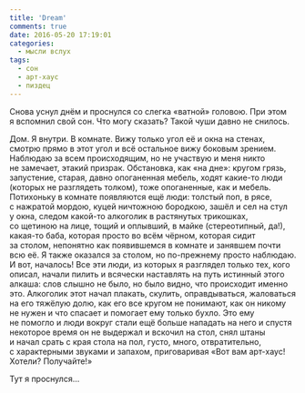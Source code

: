 ```yaml
---
title: 'Dream'
comments: true
date: 2016-05-20 17:19:01
categories:
  - мысли вслух
tags:
  - сон
  - арт-хаус
  - пиздец
---
```


<p>Снова уснул днём и&nbsp;проснулся со&nbsp;слегка &laquo;ватной&raquo; головою. При этом я&nbsp;вспомнил свой сон. Что могу сказать? Такой чуши давно не&nbsp;снилось.</p>
<p>Дом. Я&nbsp;внутри. В&nbsp;комнате. Вижу только угол её и&nbsp;окна на&nbsp;стенах, смотрю прямо в&nbsp;этот угол и&nbsp;всё остальное вижу боковым зрением. Наблюдаю за&nbsp;всем происходящим, но&nbsp;не&nbsp;участвую и&nbsp;меня никто не&nbsp;замечает, этакий призрак. Обстановка, как &laquo;на&nbsp;дне&raquo;: кругом грязь, запустение, старая, давно опоганенная мебель, ходят <nobr>какие-то</nobr> люди (которых не&nbsp;разглядеть толком), тоже опоганенные, как и&nbsp;мебель. Потихоньку в&nbsp;комнате появляются ещё люди: толстый поп, в&nbsp;рясе, с&nbsp;нажратой мордою, куцей ничтожною бородкою, зашёл и&nbsp;сел на&nbsp;стул у&nbsp;окна, следом <nobr>какой-то</nobr> алкоголик в&nbsp;растянутых трикошках, со&nbsp;щетиною на&nbsp;лице, тощий и&nbsp;оплывший, в&nbsp;майке (стереотипный, да!), <nobr>какая-то</nobr> баба, которая просто во&nbsp;всём чёрном, которая сидит за&nbsp;столом, непонятно как появившемся в&nbsp;комнате и&nbsp;занявшем почти всю её. Я&nbsp;также оказался за&nbsp;столом, но&nbsp;<nobr>по-прежнему</nobr> просто наблюдаю. И&nbsp;вот, началось! Все эти люди, из&nbsp;которых я&nbsp;разглядел только тех, кого описал, начали пилить и&nbsp;всячески наставлять на&nbsp;путь истинный этого алкаша: слов слышно не&nbsp;было, но&nbsp;было видно, что происходит именно это. Алкоголик этот начал плакать, скулить, оправдываться, жаловаться на&nbsp;его тяжёлую долю, как его все кругом не&nbsp;понимают, как он&nbsp;никому не&nbsp;нужен и&nbsp;что спасает и&nbsp;помогает ему только бухло. Это ему не&nbsp;помогло и&nbsp;люди вокруг стали ещё больше нападать на&nbsp;него и&nbsp;спустя некоторое время он&nbsp;не&nbsp;выдержал и&nbsp;вскочил на&nbsp;стол, снял штаны и&nbsp;начал срать с&nbsp;края стола на&nbsp;пол, густо, много, отвратительно, с&nbsp;характерными звуками и&nbsp;запахом, приговаривая &laquo;Вот вам <nobr>арт-хаус</nobr>! Хотели? Получайте!&raquo;</p>
<p>Тут я&nbsp;проснулся&hellip;</p>
